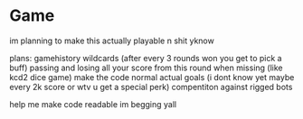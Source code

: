 # Game
im planning to make this actually playable n shit yknow

plans:
gamehistory 
wildcards (after every 3 rounds won you get to pick a buff)
passing and losing all your score from this round when missing (like kcd2 dice game)
make the code normal
actual goals (i dont know yet maybe every 2k score or wtv u get a special perk)
compentiton against rigged bots

help me make code readable im begging yall

